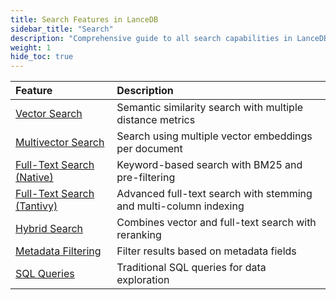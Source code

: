 ```yaml
---
title: Search Features in LanceDB
sidebar_title: "Search"
description: "Comprehensive guide to all search capabilities in LanceDB including vector search, full-text search, hybrid search, and more."
weight: 1
hide_toc: true
---
```


| Feature | Description |
|:---------------|:------------|
| [Vector Search](/docs/concepts/search/vector-search/) | Semantic similarity search with multiple distance metrics |
| [Multivector Search](/docs/concepts/search/multivector-search/) | Search using multiple vector embeddings per document |
| [Full-Text Search (Native)](/docs/concepts/search/full-text-search/) | Keyword-based search with BM25 and pre-filtering |
| [Full-Text Search (Tantivy)](/docs/concepts/search/full-text-search-tantivy/) | Advanced full-text search with stemming and multi-column indexing |
| [Hybrid Search](/docs/concepts/search/hybrid-search/) | Combines vector and full-text search with reranking |
| [Metadata Filtering](/docs/concepts/search/filtering/) | Filter results based on metadata fields |
| [SQL Queries](/docs/concepts/search/sql-queries/) | Traditional SQL queries for data exploration |
